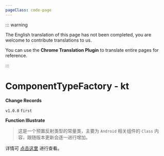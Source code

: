 ```yaml
---
pageClass: code-page
---
```


::: warning

The English translation of this page has not been completed, you are welcome to contribute translations to us.

You can use the **Chrome Translation Plugin** to translate entire pages for reference.

:::

# ComponentTypeFactory <span class="symbol">- kt</span>

**Change Records**

`v1.0.0` `first`

**Function Illustrate**

> 这是一个预置反射类型的常量类，主要为 `Android` 相关组件的 `Class` 内容，跟随版本更新会逐一进行增加。

详情可 [点击这里](https://github.com/DreamMoonCai/KYukiReflection/blob/master/yukireflection/src/main/java/com/DreamMoonCai/KYukiReflection/type/android/KComponentTypeFactory.kt) 进行查看。